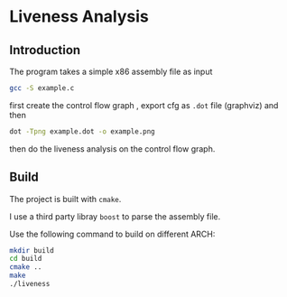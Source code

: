 # Liveness Analysis

## Introduction

The program takes a simple x86 assembly file as input

```bash
gcc -S example.c
```

first create the control flow graph , export cfg as `.dot` file (graphviz) and then

```bash
dot -Tpng example.dot -o example.png
```

then do the liveness analysis on the control flow graph.

## Build

The project is built with `cmake`.

I use a third party libray `boost` to parse the assembly file.

Use the following command to build on different ARCH:

```bash
mkdir build
cd build
cmake ..
make
./liveness
```
